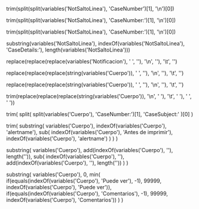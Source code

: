 trim(split(split(variables('NotSaltoLinea'), 'CaseNumber')[1], '\n')[0])

trim(split(split(variables('NotSaltoLinea'), 'CaseNumber:')[1], '\n')[0])

trim(split(split(variables('NotSaltoLinea'), 'CaseNumber:')[1], '\n')[0])

substring(variables('NotSaltoLinea'), indexOf(variables('NotSaltoLinea'), 'CaseDetails:'), length(variables('NotSaltoLinea')))

replace(replace(replace(variables('Notificacion'), ' ', ''), '\n', ''), '\t', '')

replace(replace(replace(string(variables('Cuerpo')), ' ', ''), '\n', ''), '\t', '')

replace(replace(replace(string(variables('Cuerpo')), ' ', ''), '\n', ''), '\t', '')

trim(replace(replace(replace(string(variables('Cuerpo')), '\n', ' '), '\t', ' '), '  ', ' '))

trim(
    split(
        split(variables('Cuerpo'), 'CaseNumber:')[1],
        'CaseSubject:'
    )[0]
)

trim(
  substring(
    variables('Cuerpo'),
    indexOf(variables('Cuerpo'), 'alertname'),
    sub(
      indexOf(variables('Cuerpo'), 'Antes de imprimir'),
      indexOf(variables('Cuerpo'), 'alertname')
    )
  )
)

substring(
  variables('Cuerpo'),
  add(indexOf(variables('Cuerpo'), '<tbody>'), length('<tbody>')),
  sub(
    indexOf(variables('Cuerpo'), '</tbody>'),
    add(indexOf(variables('Cuerpo'), '<tbody>'), length('<tbody>'))
  )
)

substring(
  variables('Cuerpo'),
  0,
  min(
    if(equals(indexOf(variables('Cuerpo'), 'Puede ver'), -1), 99999, indexOf(variables('Cuerpo'), 'Puede ver')),
    if(equals(indexOf(variables('Cuerpo'), 'Comentarios'), -1), 99999, indexOf(variables('Cuerpo'), 'Comentarios'))
  )
)






